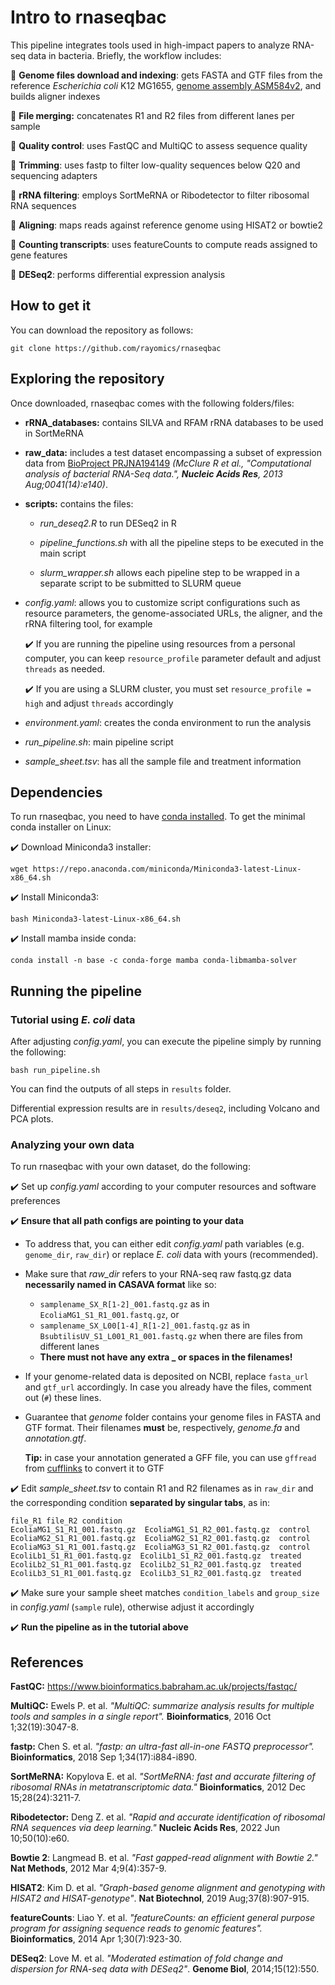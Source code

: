 # Intro to rnaseqbac

This pipeline integrates tools used in high-impact papers to analyze RNA-seq data in bacteria. Briefly, the workflow includes:

:small_blue_diamond: **Genome files download and indexing**: gets FASTA and GTF files from the reference *Escherichia coli* K12 MG1655, [genome assembly ASM584v2](https://www.ncbi.nlm.nih.gov/datasets/genome/GCF_000005845.2/), and builds aligner indexes 

:small_blue_diamond: **File merging:** concatenates R1 and R2 files from different lanes per sample

:small_blue_diamond: **Quality control**: uses FastQC and MultiQC to assess sequence quality

:small_blue_diamond: **Trimming**: uses fastp to filter low-quality sequences below Q20 and sequencing adapters

:small_blue_diamond: **rRNA filtering**: employs SortMeRNA or Ribodetector to filter ribosomal RNA sequences

:small_blue_diamond: **Aligning**: maps reads against reference genome using HISAT2 or bowtie2

:small_blue_diamond: **Counting transcripts**: uses featureCounts to compute reads assigned to gene features

:small_blue_diamond: **DESeq2**: performs differential expression analysis

## How to get it

You can download the repository as follows:
```
git clone https://github.com/rayomics/rnaseqbac
```

## Exploring the repository

Once downloaded, rnaseqbac comes with the following folders/files:

- **rRNA_databases:** contains SILVA and RFAM rRNA databases to be used in SortMeRNA

- **raw_data:** includes a test dataset encompassing a subset of expression data from [BioProject PRJNA194149](https://www.ncbi.nlm.nih.gov/bioproject/PRJNA194149/) *(McClure R et al., "Computational analysis of bacterial RNA-Seq data.", **Nucleic Acids Res**, 2013 Aug;0041(14):e140)*.

- **scripts:** contains the files:

  - *run_deseq2.R* to run DESeq2 in R

  - *pipeline_functions.sh* with all the pipeline steps to be executed in the main script

  - *slurm_wrapper.sh* allows each pipeline step to be wrapped in a separate script to be submitted to SLURM queue

- *config.yaml*: allows you to customize script configurations such as resource parameters, the genome-associated URLs, the aligner, and the rRNA filtering tool, for example

  :heavy_check_mark: If you are running the pipeline using resources from a personal computer, you can keep `resource_profile` parameter default and adjust `threads` as needed.

  :heavy_check_mark: If you are using a SLURM cluster, you must set `resource_profile = high` and adjust `threads` accordingly

- *environment.yaml*: creates the conda environment to run the analysis

- *run_pipeline.sh*: main pipeline script 

- *sample_sheet.tsv*: has all the sample file and treatment information 

## Dependencies

To run rnaseqbac, you need to have [conda installed](https://docs.conda.io/projects/conda/en/latest/user-guide/install/index.html). To get the minimal conda installer on Linux:

:heavy_check_mark: Download Miniconda3 installer:
  
  ```
  wget https://repo.anaconda.com/miniconda/Miniconda3-latest-Linux-x86_64.sh
  ```
:heavy_check_mark: Install Miniconda3:
  
  ```
  bash Miniconda3-latest-Linux-x86_64.sh
  ```

:heavy_check_mark: Install mamba inside conda:

  ```
  conda install -n base -c conda-forge mamba conda-libmamba-solver
  ```

## Running the pipeline

### Tutorial using *E. coli* data

After adjusting *config.yaml*, you can execute the pipeline simply by running the following:

```
bash run_pipeline.sh
```

You can find the outputs of all steps in `results` folder. 

Differential expression results are in `results/deseq2`, including Volcano and PCA plots.

### Analyzing your own data

To run rnaseqbac with your own dataset, do the following:

:heavy_check_mark: Set up *config.yaml* according to your computer resources and software preferences

:heavy_check_mark: **Ensure that all path configs are pointing to your data**

- To address that, you can either edit *config.yaml* path variables (e.g. `genome_dir`, `raw_dir`) or replace *E. coli* data with yours (recommended). 

- Make sure that *raw_dir* refers to your RNA-seq raw fastq.gz data **necessarily named in CASAVA format** like so: 
  - `samplename_SX_R[1-2]_001.fastq.gz` as in `EcoliaMG1_S1_R1_001.fastq.gz`, or
  - `samplename_SX_L00[1-4]_R[1-2]_001.fastq.gz` as in `BsubtilisUV_S1_L001_R1_001.fastq.gz` when there are files from different lanes
  - **There must not have any extra _ or spaces in the filenames!** 

- If your genome-related data is deposited on NCBI, replace `fasta_url` and `gtf_url` accordingly. In case you already have the files, comment out (`#`) these lines.

- Guarantee that *genome* folder contains your genome files in FASTA and GTF format. Their filenames **must** be, respectively, *genome.fa* and *annotation.gtf*.

    **Tip:** in case your annotation generated a GFF file, you can use `gffread` from [cufflinks](http://cole-trapnell-lab.github.io/cufflinks/file_formats/) to convert it to GTF

:heavy_check_mark: Edit *sample_sheet.tsv* to contain R1 and R2 filenames as in `raw_dir` and the corresponding condition **separated by singular tabs**, as in:
    
    file_R1	file_R2	condition
    EcoliaMG1_S1_R1_001.fastq.gz  EcoliaMG1_S1_R2_001.fastq.gz  control
    EcoliaMG2_S1_R1_001.fastq.gz  EcoliaMG2_S1_R2_001.fastq.gz  control	
    EcoliaMG3_S1_R1_001.fastq.gz  EcoliaMG3_S1_R2_001.fastq.gz  control
    EcoliLb1_S1_R1_001.fastq.gz  EcoliLb1_S1_R2_001.fastq.gz  treated
    EcoliLb2_S1_R1_001.fastq.gz  EcoliLb2_S1_R2_001.fastq.gz  treated
    EcoliLb3_S1_R1_001.fastq.gz  EcoliLb3_S1_R2_001.fastq.gz  treated

:heavy_check_mark: Make sure your sample sheet matches `condition_labels` and `group_size` in *config.yaml* (`sample` rule), otherwise adjust it accordingly

:heavy_check_mark: **Run the pipeline as in the tutorial above**

## References

**FastQC:** https://www.bioinformatics.babraham.ac.uk/projects/fastqc/

**MultiQC:** Ewels P. et al. *"MultiQC: summarize analysis results for multiple tools and samples in a single report".* **Bioinformatics**, 2016 Oct 1;32(19):3047-8.

**fastp:** Chen S. et al. *"fastp: an ultra-fast all-in-one FASTQ preprocessor".* **Bioinformatics**, 2018 Sep 1;34(17):i884-i890.

**SortMeRNA:** Kopylova E. et al. *"SortMeRNA: fast and accurate filtering of ribosomal RNAs in metatranscriptomic data."* **Bioinformatics**, 2012 Dec 15;28(24):3211-7. 

**Ribodetector:** Deng Z. et al. *"Rapid and accurate identification of ribosomal RNA sequences via deep learning."* **Nucleic Acids Res**, 2022 Jun 10;50(10):e60.

**Bowtie 2**: Langmead B. et al. *"Fast gapped-read alignment with Bowtie 2."* **Nat Methods**, 2012 Mar 4;9(4):357-9.

**HISAT2**: Kim D. et al. *"Graph-based genome alignment and genotyping with HISAT2 and HISAT-genotype"*. **Nat Biotechnol**, 2019 Aug;37(8):907-915. 

**featureCounts**: Liao Y. et al. *"featureCounts: an efficient general purpose program for assigning sequence reads to genomic features".* **Bioinformatics**, 2014 Apr 1;30(7):923-30. 

**DESeq2**: Love M. et al. *"Moderated estimation of fold change and dispersion for RNA-seq data with DESeq2"*. **Genome Biol**, 2014;15(12):550.




